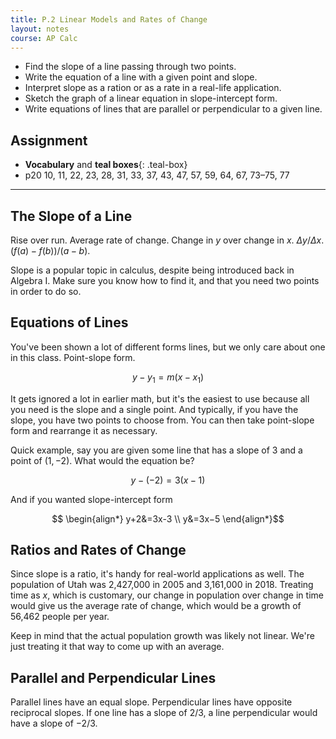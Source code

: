 ```yaml
---
title: P.2 Linear Models and Rates of Change
layout: notes
course: AP Calc
---
```


- Find the slope of a line passing through two points.
- Write the equation of a line with a given point and slope.
- Interpret slope as a ration or as a rate in a real-life application.
- Sketch the graph of a linear equation in slope-intercept form.
- Write equations of lines that are parallel or perpendicular to a given line.

## Assignment

- **Vocabulary** and **teal boxes**{: .teal-box}
- p20 10, 11, 22, 23, 28, 31, 33, 37, 43, 47, 57, 59, 64, 67, 73–75, 77

---

## The Slope of a Line

Rise over run. Average rate of change. Change in $y$ over change in $x$. $Δy/Δx$. $(f(a)−f(b))/(a−b)$.

Slope is a popular topic in calculus, despite being introduced back in Algebra I. Make sure you know how to find it, and that you need two points in order to do so.

## Equations of Lines

You've been shown a lot of different forms lines, but we only care about one in this class. Point-slope form.

$$ y−y_1=m(x−x_1) $$

It gets ignored a lot in earlier math, but it's the easiest to use because all you need is the slope and a single point. And typically, if you have the slope, you have two points to choose from. You can then take point-slope form and rearrange it as necessary.

Quick example, say you are given some line that has a slope of 3 and a point of $(1,−2)$. What would the equation be?

$$ y−(−2)=3(x−1) $$

And if you wanted slope-intercept form

$$ \begin{align*}
y+2&=3x-3 \\
   y&=3x−5
\end{align*}$$

## Ratios and Rates of Change

Since slope is a ratio, it's handy for real-world applications as well. The population of Utah was 2,427,000 in 2005 and 3,161,000 in 2018. Treating time as $x$, which is customary, our change in population over change in time would give us the average rate of change, which would be a growth of 56,462 people per year.

Keep in mind that the actual population growth was likely not linear. We're just treating it that way to come up with an average.

## Parallel and Perpendicular Lines

Parallel lines have an equal slope. Perpendicular lines have opposite reciprocal slopes. If one line has a slope of $2/3$, a line perpendicular would have a slope of $−2/3$.
